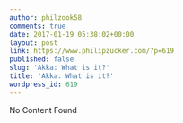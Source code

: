```yaml
---
author: philzook58
comments: true
date: 2017-01-19 05:38:02+00:00
layout: post
link: https://www.philipzucker.com/?p=619
published: false
slug: 'Akka: What is it?'
title: 'Akka: What is it?'
wordpress_id: 619
---
```


No Content Found

